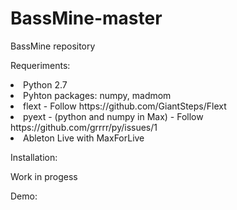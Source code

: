 # BassMine-master
BassMine repository

Requeriments:

  <li>Python 2.7</li>
  
  <li>Pyhton packages: numpy, madmom</li>
      
      
  <li>flext - Follow https://github.com/GiantSteps/Flext</li>
  
  <li>pyext - (python and numpy in Max) - Follow https://github.com/grrrr/py/issues/1</li>
  
  <li>Ableton Live with MaxForLive</li>
  
  
Installation:

  
  Work in progess


Demo:
